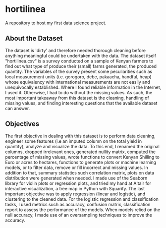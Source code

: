 # hortilinea
A repository to host my first data science project.

## About the Dataset

The dataset is 'dirty' and therefore needed thorough cleaning before anything meaningful could be undertaken with the data. The dataset itself "hortilinea.csv" is a survey conducted on a sample of Kenyan farmers to find out what type of produce their (small) farms generated, the produced quantity. The variables of the survey present some peculiarities such as local measurement units (i.e. gorogoro, debe, pakaacha, handful, heap) whose equivalency with international measurements are not easily and unequivocally established. Where I found reliable information in the Internet, I used it. Otherwise, I had to do without the missing values. As such, the most important takeaway from this dataset is the cleaning, handling of missing values, and finding interesting questions that the available dataset can answer.


## Objectives
The first objective in dealing with this dataset is to perform data cleaning, engineer some features (i.e an imputed 
column on the total yield in quantity), analyze and visualize the data. To this end, I renamed the original 
columns, dropped irrelevant ones, generated nullity matrix, computed the percentage of missing values, wrote 
functions to convert Kenyan Shilling to Euro or acres to hectares, functions to generate plots or machine 
learning models, or to filter data, remove or fill incorrect and missing values. In addition to that, summary 
statistics such correlation matrix, plots on data distribution were generated when needed. I made use of the
Seaborn library for violin plots or regression plots, and tried my hand at Altair for interactive visualization, 
a tree map in Python with Squarify. The last important objective was to apply regression (linear and logistic),
and clustering to the cleaned data. For the logistic regression and classification tasks, I used metrics such as
accuracy, confusion matrix, classification report to assess the performance of the models. When models relied on
the null accuracy, I made use of an oversampling techniques to improve the accuracy.

